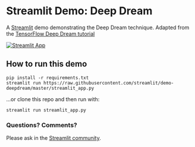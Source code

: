 # Streamlit Demo: Deep Dream

A [Streamlit](https://streamlit.io) demo demonstrating the Deep Dream technique.
Adapted from the [TensorFlow Deep Dream
tutorial](https://github.com/tensorflow/tensorflow/tree/master/tensorflow/examples/tutorials/deepdream)

[![Streamlit App](https://static.streamlit.io/badges/streamlit_badge_black_white.svg)](https://share.streamlit.io/streamlit/demo-deepdream)



## How to run this demo

```
pip install -r requirements.txt
streamlit run https://raw.githubusercontent.com/streamlit/demo-deepdream/master/streamlit_app.py
```

...or clone this repo and then run with:
```
streamlit run streamlit_app.py
```

### Questions? Comments?

Please ask in the [Streamlit community](https://discuss.streamlit.io).
